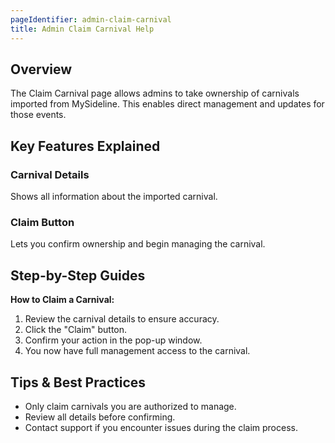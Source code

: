 ```yaml
---
pageIdentifier: admin-claim-carnival
title: Admin Claim Carnival Help
---
```


## Overview
The Claim Carnival page allows admins to take ownership of carnivals imported from MySideline. This enables direct management and updates for those events.

## Key Features Explained
### Carnival Details
Shows all information about the imported carnival.

### Claim Button
Lets you confirm ownership and begin managing the carnival.

## Step-by-Step Guides
**How to Claim a Carnival:**
1. Review the carnival details to ensure accuracy.
2. Click the "Claim" button.
3. Confirm your action in the pop-up window.
4. You now have full management access to the carnival.

## Tips & Best Practices
- Only claim carnivals you are authorized to manage.
- Review all details before confirming.
- Contact support if you encounter issues during the claim process.
